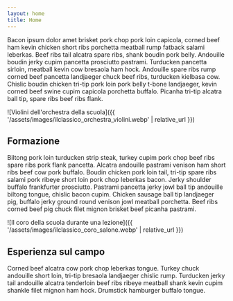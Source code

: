 ```yaml
---
layout: home
title: Home
---
```


Bacon ipsum dolor amet brisket pork chop pork loin capicola, corned beef ham kevin chicken short ribs porchetta meatball rump fatback salami leberkas. Beef ribs tail alcatra spare ribs, shank boudin pork belly. Andouille boudin jerky cupim pancetta prosciutto pastrami. Turducken pancetta sirloin, meatball kevin cow bresaola ham hock. Andouille spare ribs rump corned beef pancetta landjaeger chuck beef ribs, turducken kielbasa cow. Chislic boudin chicken tri-tip pork loin pork belly t-bone landjaeger, kevin corned beef swine cupim capicola porchetta buffalo. Picanha tri-tip alcatra ball tip, spare ribs beef ribs flank.

![Violini dell'orchestra della scuola]({{ '/assets/images/ilclassico_orchestra_violini.webp' | relative_url }})

## Formazione
Biltong pork loin turducken strip steak, turkey cupim pork chop beef ribs spare ribs pork flank pancetta. Alcatra andouille pastrami venison ham short ribs beef cow pork buffalo. Boudin chicken pork loin tail, tri-tip spare ribs salami pork ribeye short loin pork chop leberkas bacon. Jerky shoulder buffalo frankfurter prosciutto. Pastrami pancetta jerky jowl ball tip andouille biltong tongue, chislic bacon cupim. Chicken sausage ball tip landjaeger pig, buffalo jerky ground round venison jowl meatball porchetta. Beef ribs corned beef pig chuck filet mignon brisket beef picanha pastrami.

![Il coro della scuola durante una lezione]({{ '/assets/images/ilclassico_coro_salone.webp' | relative_url }})
## Esperienza sul campo
Corned beef alcatra cow pork chop leberkas tongue. Turkey chuck andouille short loin, tri-tip bresaola landjaeger chislic rump. Turducken jerky tail andouille alcatra tenderloin beef ribs ribeye meatball shank kevin cupim shankle filet mignon ham hock. Drumstick hamburger buffalo tongue.
